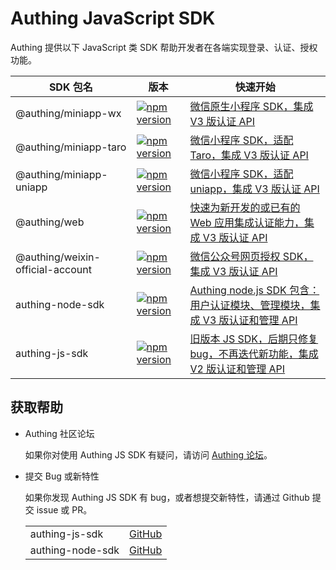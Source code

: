 # Authing JavaScript SDK

Authing 提供以下 JavaScript 类 SDK 帮助开发者在各端实现登录、认证、授权功能。

|SDK 包名|版本|快速开始|
|-----|----|----|
|@authing/miniapp-wx|[![npm version](https://badge.fury.io/js/@authing%2Fminiapp-wx.svg)](https://www.npmjs.com/package/@authing/miniapp-wx)|<a href="https://docs.authing.cn/v2/reference/sdk-for-weixin-miniapp.html" target="_blank">微信原生小程序 SDK，集成 V3 版认证 API</a>|
|@authing/miniapp-taro|[![npm version](https://badge.fury.io/js/@authing%2Fminiapp-taro.svg)](https://www.npmjs.com/package/@authing/miniapp-taro)|<a href="https://docs.authing.cn/v2/reference/sdk-for-weixin-miniapp.html" target="_blank">微信小程序 SDK，适配 Taro，集成 V3 版认证 API</a>|
|@authing/miniapp-uniapp|[![npm version](https://badge.fury.io/js/@authing%2Fminiapp-uniapp.svg)](https://www.npmjs.com/package/@authing/miniapp-uniapp)|<a href="https://docs.authing.cn/v2/reference/sdk-for-weixin-miniapp.html" target="_blank">微信小程序 SDK，适配 uniapp，集成 V3 版认证 API</a>|
|@authing/web|[![npm version](https://badge.fury.io/js/@authing%2Fweb.svg)](https://www.npmjs.com/package/@authing/web)|<a href="https://docs.authing.cn/v2/reference/sdk-for-sso-spa.html" target="_blank">快速为新开发的或已有的 Web 应用集成认证能力，集成 V3 版认证 API</a>|
|@authing/weixin-official-account|[![npm version](https://badge.fury.io/js/@authing%2Fweixin-official-account.svg)](https://www.npmjs.com/package/@authing/weixin-official-account)|<a href="https://docs.authing.cn/v2/reference/sdk-for-weixin-official-account.html" target="_blank">微信公众号网页授权 SDK，集成 V3 版认证 API</a>|
|authing-node-sdk|[![npm version](https://badge.fury.io/js/authing-node-sdk.svg)](https://www.npmjs.com/package/authing-node-sdk)|<a href="https://docs.authing.cn/v3/reference/sdk/node/install.html" target="_blank">Authing node.js SDK 包含：用户认证模块、管理模块，集成 V3 版认证和管理 API</a>|
|authing-js-sdk|[![npm version](https://badge.fury.io/js/authing-js-sdk.svg)](https://www.npmjs.com/package/authing-js-sdk)|<a href="https://docs.authing.cn/v2/reference/sdk-for-node/" target="_blank">旧版本 JS SDK，后期只修复 bug，不再迭代新功能，集成 V2 版认证和管理 API</a>|

## 获取帮助

- Authing 社区论坛

  如果你对使用 Authing JS SDK 有疑问，请访问 [Authing 论坛](https://forum.authing.cn/)。

- 提交 Bug 或新特性

  如果你发现 Authing JS SDK 有 bug，或者想提交新特性，请通过 Github 提交 issue 或 PR。

  |||
  |-----|----|
  |authing-js-sdk|[GitHub](https://github.com/Authing/authing-js-sdk)|
  |authing-node-sdk|[GitHub](https://github.com/authing/authing-node-sdk)|

